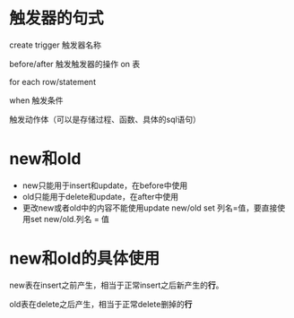 # 触发器的句式

create trigger 触发器名称

before/after 触发触发器的操作 on 表

for each row/statement

when 触发条件

触发动作体（可以是存储过程、函数、具体的sql语句）

# new和old

* new只能用于insert和update，在before中使用
* old只能用于delete和update，在after中使用
* 更改new或者old中的内容不能使用update new/old set 列名=值，要直接使用set new/old.列名 = 值

# new和old的具体使用

new表在insert之前产生，相当于正常insert之后新产生的**行**。

old表在delete之后产生，相当于正常delete删掉的**行**
